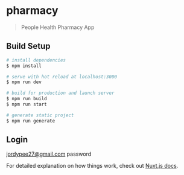 # pharmacy

>  People Health Pharmacy App

## Build Setup

``` bash
# install dependencies
$ npm install

# serve with hot reload at localhost:3000
$ npm run dev

# build for production and launch server
$ npm run build
$ npm run start

# generate static project
$ npm run generate
```

## Login
jordypee27@gmail.com
password

For detailed explanation on how things work, check out [Nuxt.js docs](https://nuxtjs.org).

